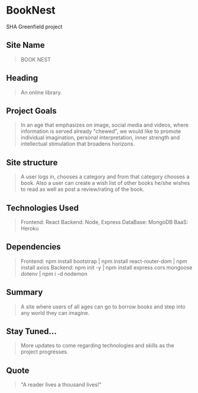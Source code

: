 # BookNest
SHA Greenfield project

## Site Name ##
> BOOK NEST

## Heading ##
  > An online library.

## Project Goals ##
  > In an age that emphasizes on image, social media and videos, where information is served already "chewed", we would like to promote individual imagination, personal interpretation, inner strength and intellectual stimulation that broadens horizons.

## Site structure ##
  > A user logs in, chooses a category and from that category chooses a book. Also a user can create a wish list of other books he/she wishes to read as well as post a review/rating of the book.

## Technologies Used ##
  >  Frontend:    React
  >  Backend:     Node, Express
  >  DataBase:    MongoDB
  >  BaaS:        Heroku

  ## Dependencies ##
  >  Frontend:    npm install bootstrap  |  npm install react-router-dom  | npm install axios
  >  Backend:     npm init -y  |  npm install express cors mongoose dotenv  |  npm i -d nodemon


## Summary ##
  > A site where users of all ages can go to borrow books and step into any world they can imagine.

## Stay Tuned... ##
> More updates to come regarding technologies and skills as the project progresses.

## Quote
  > "A reader lives a thousand lives!"
